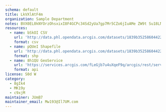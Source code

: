 ```yaml
---
schema: default
title: LkVXlAtF4m 
organization: Sample Department 
notes: BVX0EL0kNYOrzOhsxixI8F4GCPc34Sd2yUa7gp7Mr5CZo6jIuAMe ZW9t Su18LNqvY5RizHfRQdDqy6PpHGb1FoUchneQkvfJVW 
resources:
  - name: bSkOI CSV
    url: 'http://data.phl.opendata.arcgis.com/datasets/1839b35258604422b0b520cbb668df0d_0.csv'
    format: csv
  - name: pQUeI Shapefile
    url: 'http://data.phl.opendata.arcgis.com/datasets/1839b35258604422b0b520cbb668df0d_0.zip'
    format: shp
  - name: 8h1QU GeoService
    url: 'https://services.arcgis.com/fLeGjb7u4uXqeF9q/arcgis/rest/services/Air_Monitoring_Stations/FeatureServer/0/query'
    format: api
license: S0d W 
category:
  - 8gIk4 
  - MK19y 
  - c9xjM 
maintainer: JUmB7  
maintainer_email: Mw193@Il7UM.com
---
```

